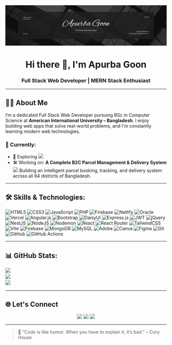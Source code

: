 <!-- Banner -->
<img src="Profile Banner.png" alt="Profile Banner"/>

<h1 align="center">Hi there 👋, I'm Apurba Goon</h1>
<h3 align="center">Full Stack Web Developer | MERN Stack Enthusiast</h3>

---

## 🧑‍💼 About Me

I’m a dedicated Full Stack Web Developer pursuing BSc in Computer Science at **American International University – Bangladesh**. I enjoy building web apps that solve real-world problems, and I'm constantly learning modern web technologies.

### 📌 Currently:
- 📘 Exploring <img src="https://img.shields.io/badge/NEXT.JS-black?style=flat-square&logo=next.js&logoColor=white" />
- 🛠️ Working on: **A Complete B2C Parcel Management & Delivery System**  
  <img src="https://img.shields.io/badge/MERN_Stack-4E4E4E?style=flat-square&logo=react&logoColor=61DAFB" /> Building an intelligent parcel booking, tracking, and delivery system across all 64 districts of Bangladesh.

---

## 🛠️ Skills & Technologies:
![HTML5](https://img.shields.io/badge/html5-%23E34F26.svg?style=for-the-badge&logo=html5&logoColor=white) ![CSS3](https://img.shields.io/badge/css3-%231572B6.svg?style=for-the-badge&logo=css3&logoColor=white) ![JavaScript](https://img.shields.io/badge/javascript-%23323330.svg?style=for-the-badge&logo=javascript&logoColor=%23F7DF1E) ![PHP](https://img.shields.io/badge/php-%23777BB4.svg?style=for-the-badge&logo=php&logoColor=white) ![Firebase](https://img.shields.io/badge/firebase-%23039BE5.svg?style=for-the-badge&logo=firebase) ![Netlify](https://img.shields.io/badge/netlify-%23000000.svg?style=for-the-badge&logo=netlify&logoColor=#00C7B7) ![Oracle](https://img.shields.io/badge/Oracle-F80000?style=for-the-badge&logo=oracle&logoColor=white) ![Vercel](https://img.shields.io/badge/vercel-%23000000.svg?style=for-the-badge&logo=vercel&logoColor=white) ![Angular.js](https://img.shields.io/badge/angular.js-%23E23237.svg?style=for-the-badge&logo=angularjs&logoColor=white) ![Bootstrap](https://img.shields.io/badge/bootstrap-%238511FA.svg?style=for-the-badge&logo=bootstrap&logoColor=white) ![DaisyUI](https://img.shields.io/badge/daisyui-5A0EF8?style=for-the-badge&logo=daisyui&logoColor=white) ![Express.js](https://img.shields.io/badge/express.js-%23404d59.svg?style=for-the-badge&logo=express&logoColor=%2361DAFB) ![JWT](https://img.shields.io/badge/JWT-black?style=for-the-badge&logo=JSON%20web%20tokens) ![jQuery](https://img.shields.io/badge/jquery-%230769AD.svg?style=for-the-badge&logo=jquery&logoColor=white) ![NestJS](https://img.shields.io/badge/nestjs-%23E0234E.svg?style=for-the-badge&logo=nestjs&logoColor=white) ![NodeJS](https://img.shields.io/badge/node.js-6DA55F?style=for-the-badge&logo=node.js&logoColor=white) ![Nodemon](https://img.shields.io/badge/NODEMON-%23323330.svg?style=for-the-badge&logo=nodemon&logoColor=%BBDEAD) ![React](https://img.shields.io/badge/react-%2320232a.svg?style=for-the-badge&logo=react&logoColor=%2361DAFB) ![React Router](https://img.shields.io/badge/React_Router-CA4245?style=for-the-badge&logo=react-router&logoColor=white) ![TailwindCSS](https://img.shields.io/badge/tailwindcss-%2338B2AC.svg?style=for-the-badge&logo=tailwind-css&logoColor=white) ![Vite](https://img.shields.io/badge/vite-%23646CFF.svg?style=for-the-badge&logo=vite&logoColor=white) ![Firebase](https://img.shields.io/badge/firebase-a08021?style=for-the-badge&logo=firebase&logoColor=ffcd34) ![MongoDB](https://img.shields.io/badge/MongoDB-%234ea94b.svg?style=for-the-badge&logo=mongodb&logoColor=white) ![MySQL](https://img.shields.io/badge/mysql-4479A1.svg?style=for-the-badge&logo=mysql&logoColor=white) ![Adobe](https://img.shields.io/badge/adobe-%23FF0000.svg?style=for-the-badge&logo=adobe&logoColor=white) ![Canva](https://img.shields.io/badge/Canva-%2300C4CC.svg?style=for-the-badge&logo=Canva&logoColor=white) ![Figma](https://img.shields.io/badge/figma-%23F24E1E.svg?style=for-the-badge&logo=figma&logoColor=white) ![Git](https://img.shields.io/badge/git-%23F05033.svg?style=for-the-badge&logo=git&logoColor=white) ![GitHub](https://img.shields.io/badge/github-%23121011.svg?style=for-the-badge&logo=github&logoColor=white) ![GitHub Actions](https://img.shields.io/badge/github%20actions-%232671E5.svg?style=for-the-badge&logo=githubactions&logoColor=white)

---

## 📊 GitHub Stats:
![](https://github-readme-stats.vercel.app/api?username=apurbagoon1&theme=dark&hide_border=false&include_all_commits=true&count_private=true)<br/>
![](https://nirzak-streak-stats.vercel.app/?user=apurbagoon1&theme=dark&hide_border=false)<br/>
![](https://github-readme-stats.vercel.app/api/top-langs/?username=apurbagoon1&theme=dark&hide_border=false&include_all_commits=true&count_private=true&layout=compact)

---


## 🌐 Let's Connect

<p align="center">
  <a href="mailto:apurbagoon1@gmail.com"><img src="https://img.shields.io/badge/Gmail-D14836?style=for-the-badge&logo=gmail&logoColor=white"></a>
  <a href="https://github.com/ApurbaGoon"><img src="https://img.shields.io/badge/GitHub-000?style=for-the-badge&logo=github&logoColor=white"></a>
  <a href="https://linkedin.com/in/apurbagoon"><img src="https://img.shields.io/badge/LinkedIn-0A66C2?style=for-the-badge&logo=linkedin&logoColor=white"></a>
</p>

---

> 🚀 “Code is like humor. When you have to explain it, it’s bad.” – Cory House
